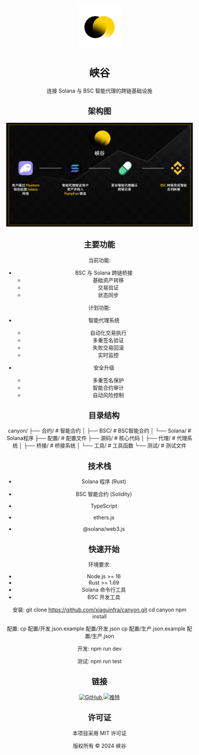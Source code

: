 <div align="center">
  <img src="峡谷.png" alt="峡谷" width="120" height="120">

  <h1>峡谷</h1>
  
  <p>
    连接 Solana 与 BSC 智能代理的跨链基础设施
  </p>

  <h2>架构图</h2>
  <img src="信息图表.png" alt="架构图" width="800">

  <h2>主要功能</h2>

当前功能:
- BSC 与 Solana 跨链桥接
  - 基础资产转移
  - 交易验证
  - 状态同步

计划功能:
- 智能代理系统
  - 自动化交易执行
  - 多重签名验证
  - 失败交易回滚
  - 实时监控

- 安全升级
  - 多重签名保护
  - 智能合约审计
  - 自动风险控制

  <h2>目录结构</h2>

canyon/
├── 合约/                    # 智能合约
│   ├── BSC/                # BSC智能合约
│   └── Solana/            # Solana程序
├── 配置/                    # 配置文件
├── 源码/                    # 核心代码
│   ├── 代理/               # 代理系统
│   ├── 桥接/               # 桥接系统
│   └── 工具/               # 工具函数
└── 测试/                    # 测试文件

  <h2>技术栈</h2>

- Solana 程序 (Rust)
- BSC 智能合约 (Solidity)
- TypeScript
- ethers.js
- @solana/web3.js

  <h2>快速开始</h2>

环境要求:
- Node.js >= 16
- Rust >= 1.69
- Solana 命令行工具
- BSC 开发工具

安装:
git clone https://github.com/xiaguinfra/canyon.git
cd canyon
npm install

配置:
cp 配置/开发.json.example 配置/开发.json
cp 配置/生产.json.example 配置/生产.json

开发:
npm run dev

测试:
npm run test

  <h2>链接</h2>
  
  <p>
    <a href="https://github.com/xiaguinfra">
      <img src="https://img.shields.io/badge/GitHub-100000?style=for-the-badge&logo=github&logoColor=white" alt="GitHub">
    </a>
    <a href="https://x.com/xiaguinfra">
      <img src="https://img.shields.io/badge/推特-1DA1F2?style=for-the-badge&logo=twitter&logoColor=white" alt="推特">
    </a>
  </p>

  <h2>许可证</h2>
  
  <p>本项目采用 MIT 许可证</p>
  
  <p>版权所有 © 2024 峡谷</p>
</div>